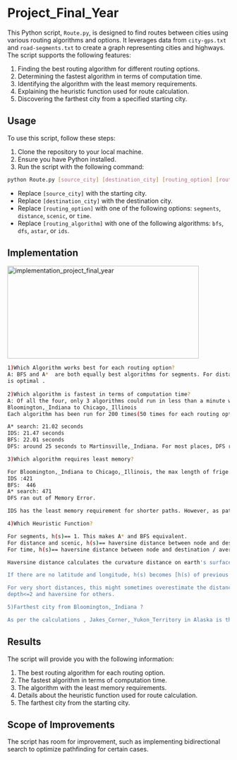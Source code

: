 # Project_Final_Year




This Python script, `Route.py`, is designed to find routes between cities using various routing algorithms and options. It leverages data from `city-gps.txt` and `road-segments.txt` to create a graph representing cities and highways. The script supports the following features:

1. Finding the best routing algorithm for different routing options.
2. Determining the fastest algorithm in terms of computation time.
3. Identifying the algorithm with the least memory requirements.
4. Explaining the heuristic function used for route calculation.
5. Discovering the farthest city from a specified starting city.

## Usage

To use this script, follow these steps:

1. Clone the repository to your local machine.
2. Ensure you have Python installed.
3. Run the script with the following command:

```bash
python Route.py [source_city] [destination_city] [routing_option] [routing_algorithm]

```

- Replace `[source_city]` with the starting city.
- Replace `[destination_city]` with the destination city.
- Replace `[routing_option]` with one of the following options: `segments`, `distance`, `scenic`, or `time`.
- Replace `[routing_algorithm]` with one of the following algorithms: `bfs`, `dfs`, `astar`, or `ids`.

## Implementation
<img width="434" height="210" alt="implementation_project_final_year" src="https://github.com/user-attachments/assets/a668da9a-d79c-4d34-986e-907d64a1829e" />


```bash
1)Which Algorithm works best for each routing option?
A: BFS and A*  are both equally best algorithms for segments. For distance,scenic and time, A* search 
is optimal . 
 
2)Which algorithm is fastest in terms of computation time?
A: Of all the four, only 3 algorithms could run in less than a minute when computing route from
Bloomington,_Indiana to Chicago,_Illinois
Each algorithm has been run for 200 times(50 times for each routing option) . The average running time is as follows:

A* search: 21.02 seconds
IDS: 21.47 seconds
BFS: 22.01 seconds
DFS: around 25 seconds to Martinsville,_Indiana. For most places, DFS runs into a MemoryError.

3)Which algorithm requires least memory?

For Bloomington,_Indiana to Chicago,_Illinois, the max length of frige (measuremnt for memory) is as:
IDS :421
BFS:  446
A* search: 471
DFS ran out of Memory Error.

IDS has the least memory requirement for shorter paths. However, as path length increases, IDS and BFS become more inefficient.

4)Which Heuristic Function?

For segments, h(s)== 1. This makes A* and BFS equivalent.
For distance and scenic, h(s)== haversine distance between node and destination. 
For time, h(s)== haversine distance between node and destination / average speed limit of all highways

Haversine distance calculates the curvature distance on earth's surface between to locations based on latitude and longitude.

If there are no latitude and longitude, h(s) becomes [h(s) of previous city - edge weight between previous and current_city]

For very short distances, this might sometimes overestimate the distance. To make it better, we can use eucledian distace for 
depth<=2 and haversine for others.

5)Farthest city from Bloomington,_Indiana ?

As per the calculations , Jakes_Corner,_Yukon_Territory in Alaska is the farthest city with a distance of 6626 miles. 
```

## Results

The script will provide you with the following information:

1. The best routing algorithm for each routing option.
2. The fastest algorithm in terms of computation time.
3. The algorithm with the least memory requirements.
4. Details about the heuristic function used for route calculation.
5. The farthest city from the starting city.

## Scope of Improvements

The script has room for improvement, such as implementing bidirectional search to optimize pathfinding for certain cases.
